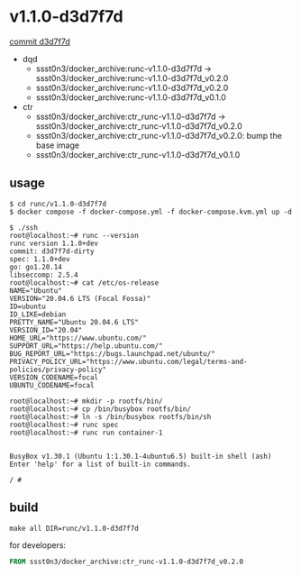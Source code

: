 # v1.1.0-d3d7f7d

[commit d3d7f7d](https://github.com/opencontainers/runc/commit/d3d7f7d85abfe7bd6f4ddbe45ad6b1c188dcf194)

* dqd
    * ssst0n3/docker_archive:runc-v1.1.0-d3d7f7d -> ssst0n3/docker_archive:runc-v1.1.0-d3d7f7d_v0.2.0
    * ssst0n3/docker_archive:runc-v1.1.0-d3d7f7d_v0.2.0
    * ssst0n3/docker_archive:runc-v1.1.0-d3d7f7d_v0.1.0
* ctr
    * ssst0n3/docker_archive:ctr_runc-v1.1.0-d3d7f7d -> ssst0n3/docker_archive:ctr_runc-v1.1.0-d3d7f7d_v0.2.0
    * ssst0n3/docker_archive:ctr_runc-v1.1.0-d3d7f7d_v0.2.0: bump the base image
    * ssst0n3/docker_archive:ctr_runc-v1.1.0-d3d7f7d_v0.1.0

## usage

```shell
$ cd runc/v1.1.0-d3d7f7d
$ docker compose -f docker-compose.yml -f docker-compose.kvm.yml up -d
```

```shell
$ ./ssh
root@localhost:~# runc --version
runc version 1.1.0+dev
commit: d3d7f7d-dirty
spec: 1.1.0+dev
go: go1.20.14
libseccomp: 2.5.4
root@localhost:~# cat /etc/os-release 
NAME="Ubuntu"
VERSION="20.04.6 LTS (Focal Fossa)"
ID=ubuntu
ID_LIKE=debian
PRETTY_NAME="Ubuntu 20.04.6 LTS"
VERSION_ID="20.04"
HOME_URL="https://www.ubuntu.com/"
SUPPORT_URL="https://help.ubuntu.com/"
BUG_REPORT_URL="https://bugs.launchpad.net/ubuntu/"
PRIVACY_POLICY_URL="https://www.ubuntu.com/legal/terms-and-policies/privacy-policy"
VERSION_CODENAME=focal
UBUNTU_CODENAME=focal
```

```shell
root@localhost:~# mkdir -p rootfs/bin/
root@localhost:~# cp /bin/busybox rootfs/bin/
root@localhost:~# ln -s /bin/busybox rootfs/bin/sh
root@localhost:~# runc spec
root@localhost:~# runc run container-1


BusyBox v1.30.1 (Ubuntu 1:1.30.1-4ubuntu6.5) built-in shell (ash)
Enter 'help' for a list of built-in commands.

/ # 
```

## build

```shell
make all DIR=runc/v1.1.0-d3d7f7d
```

for developers:

```dockerfile
FROM ssst0n3/docker_archive:ctr_runc-v1.1.0-d3d7f7d_v0.2.0
```
